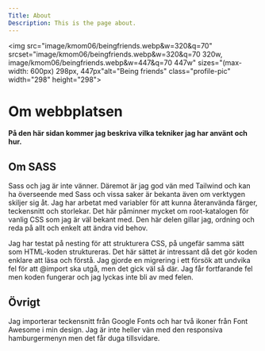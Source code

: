 ```yaml
---
Title: About
Description: This is the page about.
---
```


<img src="image/kmom06/beingfriends.webp&w=320&q=70" srcset="image/kmom06/beingfriends.webp&w=320&q=70 320w, image/kmom06/beingfriends.webp&w=447&q=70 447w" sizes="(max-width: 600px) 298px, 447px"alt="Being friends" class="profile-pic" width="298" height="298">

Om webbplatsen
==========================

**På den här sidan kommer jag beskriva vilka tekniker jag har använt och hur.**

## Om SASS

Sass och jag är inte vänner. Däremot är jag god vän med Tailwind och kan ha överseende med Sass och vissa saker är bekanta även om verktygen skiljer sig åt. Jag har arbetat med variabler för att kunna återanvända färger, teckensnitt och storlekar. Det här påminner mycket om root-katalogen för vanlig CSS som jag är väl bekant med. Den här delen gillar jag, ordning och reda på allt och enkelt att ändra vid behov.

Jag har testat på nesting för att strukturera CSS, på ungefär samma sätt som HTML-koden struktureras. Det här sättet är intressant då det gör koden enklare att läsa och förstå.
Jag gjorde en migrering i ett försök att undvika fel för att @import ska utgå, men det gick väl så där. Jag får fortfarande fel men koden fungerar och jag lyckas inte bli av med felen.

## Övrigt

Jag importerar teckensnitt från Google Fonts och har två ikoner från Font Awesome i min design. Jag är inte heller vän med den responsiva hamburgermenyn men det får duga tillsvidare.




